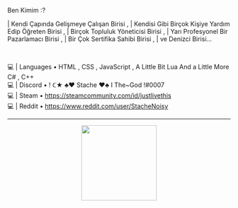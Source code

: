 Ben Kimim :?

| Kendi Çapında Gelişmeye Çalışan Birisi ,
| Kendisi Gibi Birçok Kişiye Yardım Edip Öğreten Birisi ,
| Birçok Topluluk Yöneticisi Birisi ,
| Yarı Profesyonel Bir Pazarlamacı Birisi , 
| Bir Çok Sertifika Sahibi Birisi ,
| ve Denizci Birisi...

<br>

💻 | Languages • HTML , CSS , JavaScript , A Little Bit Lua And a Little More C# , C++ <br>
💻 | Discord • ! ℂ★ ♣♥ Stache ♥♣ I The~God !#0007 <br>
💻 | Steam • https://steamcommunity.com/id/justlivethis <br>
💻 | Reddit • https://www.reddit.com/user/StacheNoisy <br>

<hr>
<p align="center"><a href="https://github.com/anuraghazra/github-readme-stats"><img height="170px" align="center" src="https://github-readme-stats.vercel.app/api?username=Zepplinmanershow_icons=true&theme=buefy&bg_color=fff0"></a>
